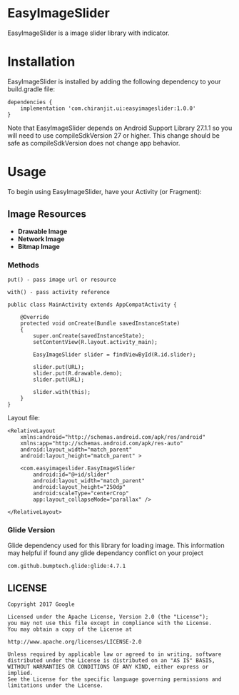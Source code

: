 # EasyImageSlider

EasyImageSlider is a image slider library with indicator.


# Installation

EasyImageSlider is installed by adding the following dependency to your build.gradle file:

```
dependencies {
    implementation 'com.chiranjit.ui:easyimageslider:1.0.0'
}
```

Note that EasyImageSlider depends on Android Support Library 27.1.1 so you will need to use compileSdkVersion 27 or higher. This change should be safe as compileSdkVersion does not change app behavior.

# Usage

To begin using EasyImageSlider, have your Activity (or Fragment):

## Image Resources

* **Drawable Image**
* **Network Image**
* **Bitmap Image**

### Methods

```
put() - pass image url or resource
```

```
with() - pass activity reference
```

```
public class MainActivity extends AppCompatActivity {

    @Override
    protected void onCreate(Bundle savedInstanceState)
    {
        super.onCreate(savedInstanceState);
        setContentView(R.layout.activity_main);

        EasyImageSlider slider = findViewById(R.id.slider);

        slider.put(URL);
        slider.put(R.drawable.demo);
        slider.put(URL);

        slider.with(this);
    }
}
```

Layout file:

```
<RelativeLayout
    xmlns:android="http://schemas.android.com/apk/res/android"
    xmlns:app="http://schemas.android.com/apk/res-auto"
    android:layout_width="match_parent"
    android:layout_height="match_parent" >

    <com.easyimageslider.EasyImageSlider
        android:id="@+id/slider"
        android:layout_width="match_parent"
        android:layout_height="250dp"
        android:scaleType="centerCrop"
        app:layout_collapseMode="parallax" />

</RelativeLayout>
```

### Glide Version

Glide dependency used for this library for loading image. This information may helpful if found any glide dependancy conflict on your project

```
com.github.bumptech.glide:glide:4.7.1
```

## LICENSE

```
Copyright 2017 Google

Licensed under the Apache License, Version 2.0 (the "License");
you may not use this file except in compliance with the License.
You may obtain a copy of the License at

http://www.apache.org/licenses/LICENSE-2.0

Unless required by applicable law or agreed to in writing, software
distributed under the License is distributed on an "AS IS" BASIS,
WITHOUT WARRANTIES OR CONDITIONS OF ANY KIND, either express or implied.
See the License for the specific language governing permissions and
limitations under the License.

```
